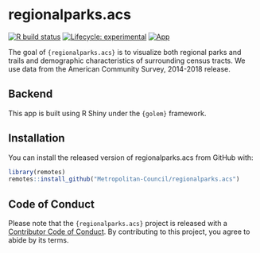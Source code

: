 
<!-- README.md is generated from README.Rmd. Please edit that file -->

# regionalparks.acs

<!-- badges: start -->

[![R build
status](https://github.com/Metropolitan-Council/regionalparks.acs/workflows/R-CMD-check/badge.svg)](https://github.com/Metropolitan-Council/regionalparks.acs/actions)
[![Lifecycle:
experimental](https://img.shields.io/badge/lifecycle-experimental-orange.svg)](https://www.tidyverse.org/lifecycle/#experimental)
[![App](https://img.shields.io/website-up-down-green-red/http/shields.io.svg)](https://metrotransitmn.shinyapps.io/regional-parks-acs/)

<!-- badges: end -->

The goal of `{regionalparks.acs}` is to visualize both regional parks
and trails and demographic characteristics of surrounding census tracts.
We use data from the American Community Survey, 2014-2018 release.

## Backend

This app is built using R Shiny under the `{golem}` framework.

## Installation

You can install the released version of regionalparks.acs from GitHub
with:

``` r
library(remotes)
remotes::install_github("Metropolitan-Council/regionalparks.acs")
```

## Code of Conduct

Please note that the `{regionalparks.acs}` project is released with a
[Contributor Code of
Conduct](https://contributor-covenant.org/version/2/0/CODE_OF_CONDUCT.html).
By contributing to this project, you agree to abide by its terms.
